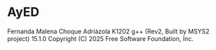 # AyED
Fernanda Malena Choque Adriàzola
K1202
g++ (Rev2, Built by MSYS2 project) 15.1.0
Copyright (C) 2025 Free Software Foundation, Inc.
